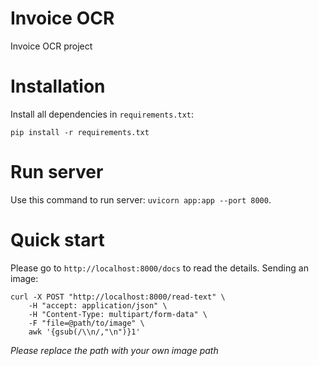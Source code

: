 # Invoice OCR
Invoice OCR project

# Installation
Install all dependencies in `requirements.txt`:
```
pip install -r requirements.txt
```

# Run server
Use this command to run server: `uvicorn app:app --port 8000`.

# Quick start
Please go to `http://localhost:8000/docs` to read the details. Sending an image:
```
curl -X POST "http://localhost:8000/read-text" \
    -H "accept: application/json" \
    -H "Content-Type: multipart/form-data" \
    -F "file=@path/to/image" \
    awk '{gsub(/\\n/,"\n")}1'
```
*Please replace the path with your own image path*